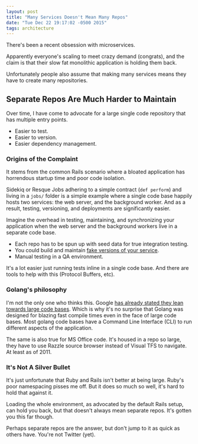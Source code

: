 ```yaml
---
layout: post
title: "Many Services Doesn't Mean Many Repos"
date: "Tue Dec 22 19:17:02 -0500 2015"
tags: architecture
---
```


There's been a recent obsession with microservices.

Apparently everyone's scaling to meet crazy demand (congrats),
and the claim is that their slow fat monolithic application is holding them back.

Unfortunately people also assume that making many services means they
have to create many repositories.

## Separate Repos Are Much Harder to Maintain

Over time, I have come to advocate for a large single code repository that has multiple entry points.

* Easier to test.
* Easier to version.
* Easier dependency management.

### Origins of the Complaint

It stems from the common Rails scenario where a bloated application has horrendous startup time and
poor code isolation.

Sidekiq or Resque Jobs adhering to a simple contract (`def perform`) and living in a `jobs/` folder is a simple example where a single code base happily
hosts two services: the web server, and the background worker. And as a result, testing, versioning,
and deployments are significantly easier.

Imagine the overhead in testing, maintaining, and synchronizing your application when the web server and
the background workers live in a separate code base.

* Each repo has to be spun up with seed data for true integration testing.
* You could build and maintain [fake versions of your service](/2014/09/30/toggleable-fakes).
* Manual testing in a QA environment.

It's a lot easier just running tests inline in a single code base. And there are tools to help with this (Protocol Buffers, etc).

### Golang's philosophy

I'm not the only one who thinks this. Google [has already stated they lean towards large code bases](http://www.wired.com/2015/09/google-2-billion-lines-codeand-one-place/).
Which is why it's no surprise that Golang was designed for blazing fast compile times even
in the face of large code bases. Most golang code bases have a Command Line Interface (CLI) to
run different aspects of the application.

The same is also true for MS Office code. It's housed in a repo so large, they have to use Razzle source browser
instead of Visual TFS to navigate. At least as of 2011.

### It's Not A Silver Bullet

It's just unfortunate that Ruby and Rails isn't better at being large. Ruby's poor namespacing pisses me off.
But it does so much so well, it's hard to hold that against it.

Loading the whole environment, as advocated by the default Rails setup, can hold you back, but that doesn't always mean separate repos.
It's gotten you this far though.

Perhaps separate repos are the answer, but don't jump to it as quick as others have. You're not Twitter (yet).

